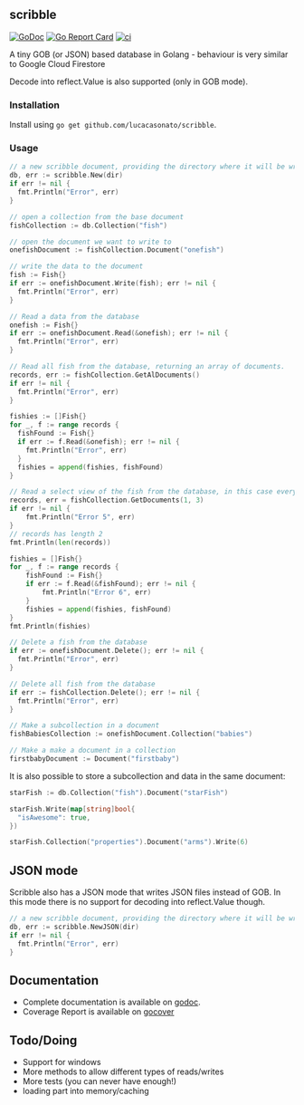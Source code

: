 ## scribble

[![GoDoc](https://godoc.org/github.com/lucacasonato/scribble?status.svg)](http://godoc.org/github.com/lucacasonato/scribble) [![Go Report Card](https://goreportcard.com/badge/github.com/lucacasonato/scribble)](https://goreportcard.com/report/github.com/lucacasonato/scribble) [![ci](https://github.com/lucacasonato/scribble/workflows/ci/badge.svg)](https://github.com/lucacasonato/scribble/actions)

A tiny GOB (or JSON) based database in Golang - behaviour is very similar to Google Cloud Firestore

Decode into reflect.Value is also supported (only in GOB mode).

### Installation

Install using `go get github.com/lucacasonato/scribble`.

### Usage

```go
// a new scribble document, providing the directory where it will be writing to
db, err := scribble.New(dir)
if err != nil {
  fmt.Println("Error", err)
}

// open a collection from the base document
fishCollection := db.Collection("fish")

// open the document we want to write to
onefishDocument := fishCollection.Document("onefish")

// write the data to the document
fish := Fish{}
if err := onefishDocument.Write(fish); err != nil {
  fmt.Println("Error", err)
}

// Read a data from the database
onefish := Fish{}
if err := onefishDocument.Read(&onefish); err != nil {
  fmt.Println("Error", err)
}

// Read all fish from the database, returning an array of documents.
records, err := fishCollection.GetAlDocuments()
if err != nil {
  fmt.Println("Error", err)
}

fishies := []Fish{}
for _, f := range records {
  fishFound := Fish{}
  if err := f.Read(&onefish); err != nil {
    fmt.Println("Error", err)
  }
  fishies = append(fishies, fishFound)
}

// Read a select view of the fish from the database, in this case everything from index 1 to 3
records, err = fishCollection.GetDocuments(1, 3)
if err != nil {
	fmt.Println("Error 5", err)
}
// records has length 2
fmt.Println(len(records))

fishies = []Fish{}
for _, f := range records {
	fishFound := Fish{}
	if err := f.Read(&fishFound); err != nil {
		fmt.Println("Error 6", err)
	}
	fishies = append(fishies, fishFound)
}
fmt.Println(fishies)

// Delete a fish from the database
if err := onefishDocument.Delete(); err != nil {
  fmt.Println("Error", err)
}

// Delete all fish from the database
if err := fishCollection.Delete(); err != nil {
  fmt.Println("Error", err)
}

// Make a subcollection in a document
fishBabiesCollection := onefishDocument.Collection("babies")

// Make a make a document in a collection
firstbabyDocument := Document("firstbaby")

```

It is also possible to store a subcollection and data in the same document:

```go
starFish := db.Collection("fish").Document("starFish")

starFish.Write(map[string]bool{
  "isAwesome": true,
})

starFish.Collection("properties").Document("arms").Write(6)
```

## JSON mode

Scribble also has a JSON mode that writes JSON files instead of GOB. In this mode there is no support for decoding into reflect.Value though.

```go
// a new scribble document, providing the directory where it will be writing to
db, err := scribble.NewJSON(dir)
if err != nil {
  fmt.Println("Error", err)
}
```

## Documentation

- Complete documentation is available on [godoc](http://godoc.org/github.com/lucacasonato/scribble).
- Coverage Report is available on [gocover](https://gocover.io/github.com/lucacasonato/scribble)

## Todo/Doing

- Support for windows
- More methods to allow different types of reads/writes
- More tests (you can never have enough!)
- loading part into memory/caching
